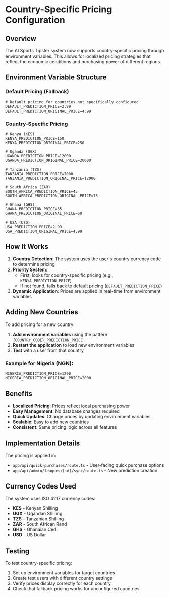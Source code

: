 # Country-Specific Pricing Configuration

## Overview

The AI Sports Tipster system now supports country-specific pricing through environment variables. This allows for localized pricing strategies that reflect the economic conditions and purchasing power of different regions.

## Environment Variable Structure

### Default Pricing (Fallback)
```env
# Default pricing for countries not specifically configured
DEFAULT_PREDICTION_PRICE=2.99
DEFAULT_PREDICTION_ORIGINAL_PRICE=4.99
```

### Country-Specific Pricing
```env
# Kenya (KES)
KENYA_PREDICTION_PRICE=150
KENYA_PREDICTION_ORIGINAL_PRICE=250

# Uganda (UGX)
UGANDA_PREDICTION_PRICE=12000
UGANDA_PREDICTION_ORIGINAL_PRICE=20000

# Tanzania (TZS)
TANZANIA_PREDICTION_PRICE=7000
TANZANIA_PREDICTION_ORIGINAL_PRICE=12000

# South Africa (ZAR)
SOUTH_AFRICA_PREDICTION_PRICE=45
SOUTH_AFRICA_PREDICTION_ORIGINAL_PRICE=75

# Ghana (GHS)
GHANA_PREDICTION_PRICE=35
GHANA_PREDICTION_ORIGINAL_PRICE=60

# USA (USD)
USA_PREDICTION_PRICE=2.99
USA_PREDICTION_ORIGINAL_PRICE=4.99
```

## How It Works

1. **Country Detection**: The system uses the user's country currency code to determine pricing
2. **Priority System**: 
   - First, looks for country-specific pricing (e.g., `KENYA_PREDICTION_PRICE`)
   - If not found, falls back to default pricing (`DEFAULT_PREDICTION_PRICE`)
3. **Dynamic Application**: Prices are applied in real-time from environment variables

## Adding New Countries

To add pricing for a new country:

1. **Add environment variables** using the pattern: `{COUNTRY_CODE}_PREDICTION_PRICE`
2. **Restart the application** to load new environment variables
3. **Test** with a user from that country

### Example for Nigeria (NGN):
```env
NIGERIA_PREDICTION_PRICE=1200
NIGERIA_PREDICTION_ORIGINAL_PRICE=2000
```

## Benefits

- **Localized Pricing**: Prices reflect local purchasing power
- **Easy Management**: No database changes required
- **Quick Updates**: Change prices by updating environment variables
- **Scalable**: Easy to add new countries
- **Consistent**: Same pricing logic across all features

## Implementation Details

The pricing is applied in:
- `app/api/quick-purchases/route.ts` - User-facing quick purchase options
- `app/api/admin/leagues/[id]/sync/route.ts` - New prediction creation

## Currency Codes Used

The system uses ISO 4217 currency codes:
- **KES** - Kenyan Shilling
- **UGX** - Ugandan Shilling  
- **TZS** - Tanzanian Shilling
- **ZAR** - South African Rand
- **GHS** - Ghanaian Cedi
- **USD** - US Dollar

## Testing

To test country-specific pricing:
1. Set up environment variables for target countries
2. Create test users with different country settings
3. Verify prices display correctly for each country
4. Check that fallback pricing works for unconfigured countries 